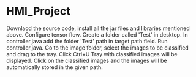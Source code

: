 # HMI_Project
Downlaod the source code, install all the jar files and libraries mentioned above. 
Configure tensor flow.
Create a folder called 'Test' in desktop.
In controller.java add the folder 'Test' path in target path field.
Run controller.java.
Go to the image folder, select the images to be classified and drag to the tray.
Click Ctrl+U
Tray with classified images will be displayed.
Click on the classified images and the images will be automatically stored in the given path.
